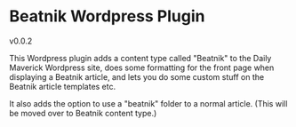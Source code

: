 # Beatnik Wordpress Plugin

v0.0.2

This Wordpress plugin adds a content type called "Beatnik" to the Daily Maverick Wordpress site, does some formatting for the front page when displaying a Beatnik article, and lets you do some custom stuff on the Beatnik article templates etc.

It also adds the option to use a "beatnik" folder to a normal article. (This will be moved over to Beatnik content type.)
